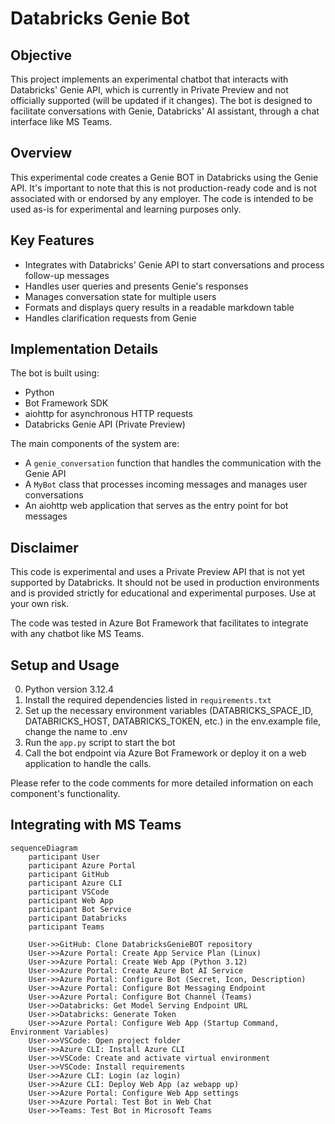 # Databricks Genie Bot

## Objective

This project implements an experimental chatbot that interacts with Databricks' Genie API, which is currently in Private Preview and not officially supported (will be updated if it changes). The bot is designed to facilitate conversations with Genie, Databricks' AI assistant, through a chat interface like MS Teams.

## Overview

This experimental code creates a Genie BOT in Databricks using the Genie API. It's important to note that this is not production-ready code and is not associated with or endorsed by any employer. The code is intended to be used as-is for experimental and learning purposes only.

## Key Features

- Integrates with Databricks' Genie API to start conversations and process follow-up messages
- Handles user queries and presents Genie's responses
- Manages conversation state for multiple users
- Formats and displays query results in a readable markdown table
- Handles clarification requests from Genie

## Implementation Details

The bot is built using:
- Python
- Bot Framework SDK
- aiohttp for asynchronous HTTP requests
- Databricks Genie API (Private Preview)

The main components of the system are:
- A `genie_conversation` function that handles the communication with the Genie API
- A `MyBot` class that processes incoming messages and manages user conversations
- An aiohttp web application that serves as the entry point for bot messages

## Disclaimer

This code is experimental and uses a Private Preview API that is not yet supported by Databricks. It should not be used in production environments and is provided strictly for educational and experimental purposes. Use at your own risk.

The code was tested in Azure Bot Framework that facilitates to integrate with any chatbot like MS Teams.

## Setup and Usage

0. Python version 3.12.4
1. Install the required dependencies listed in `requirements.txt`
2. Set up the necessary environment variables (DATABRICKS_SPACE_ID, DATABRICKS_HOST, DATABRICKS_TOKEN, etc.) in the env.example file, change the name to .env
3. Run the `app.py` script to start the bot
4. Call the bot endpoint via Azure Bot Framework or deploy it on a web application to handle the calls.

Please refer to the code comments for more detailed information on each component's functionality.

## Integrating with MS Teams

```mermaid
sequenceDiagram
    participant User
    participant Azure Portal
    participant GitHub
    participant Azure CLI
    participant VSCode
    participant Web App
    participant Bot Service
    participant Databricks
    participant Teams

    User->>GitHub: Clone DatabricksGenieBOT repository
    User->>Azure Portal: Create App Service Plan (Linux)
    User->>Azure Portal: Create Web App (Python 3.12)
    User->>Azure Portal: Create Azure Bot AI Service
    User->>Azure Portal: Configure Bot (Secret, Icon, Description)
    User->>Azure Portal: Configure Bot Messaging Endpoint
    User->>Azure Portal: Configure Bot Channel (Teams)
    User->>Databricks: Get Model Serving Endpoint URL
    User->>Databricks: Generate Token
    User->>Azure Portal: Configure Web App (Startup Command, Environment Variables)
    User->>VSCode: Open project folder
    User->>Azure CLI: Install Azure CLI
    User->>VSCode: Create and activate virtual environment
    User->>VSCode: Install requirements
    User->>Azure CLI: Login (az login)
    User->>Azure CLI: Deploy Web App (az webapp up)
    User->>Azure Portal: Configure Web App settings
    User->>Azure Portal: Test Bot in Web Chat
    User->>Teams: Test Bot in Microsoft Teams
